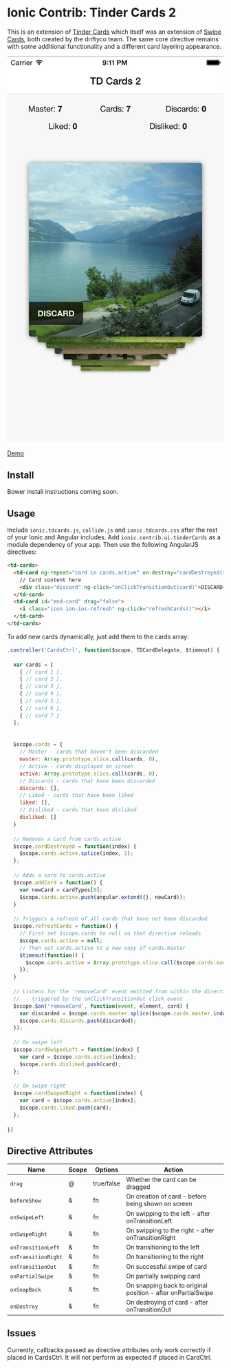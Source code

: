 Ionic Contrib: Tinder Cards 2
===================

This is an extension of [Tinder Cards](https://github.com/driftyco/ionic-ion-tinder-cards)
which itself was an extension of [Swipe Cards](https://github.com/driftyco/ionic-ion-swipe-cards),
both created by the driftyco team. The same core directive remains with some additional functionality and a different card layering appearance.

![Screenshot](screenshots/iphone.png)

[Demo](http://codepen.io/loringdodge/pen/BNmRrK)

## Install

Bower install instructions coming soon.

## Usage

Include `ionic.tdcards.js`, `collide.js` and `ionic.tdcards.css` after the rest of your Ionic and Angular includes. Add `ionic.contrib.ui.tinderCards` as a module dependency of your app. Then use the following AngularJS directives:

```html
<td-cards>
  <td-card ng-repeat="card in cards.active" on-destroy="cardDestroyed($index)" on-swipe-left="cardSwipedLeft($index)" on-swipe-right="cardSwipedRight($index)">
    // Card content here
    <div class="discard" ng-click="onClickTransitionOut(card)">DISCARD</div>
  </td-card>
  <td-card id="end-card" drag="false">
    <i class="icon ion-ios-refresh" ng-click="refreshCards()"></i>
  </td-card>
</td-cards>

```

To add new cards dynamically, just add them to the cards array:

```javascript
.controller('CardsCtrl', function($scope, TDCardDelegate, $timeout) {

  var cards = [
    { // card 1 },
    { // card 2 },
    { // card 3 },
    { // card 4 },
    { // card 5 },
    { // card 6 },
    { // card 7 }
  ];


  $scope.cards = {
    // Master - cards that haven't been discarded
    master: Array.prototype.slice.call(cards, 0),
    // Active - cards displayed on screen
    active: Array.prototype.slice.call(cards, 0),
    // Discards - cards that have been discarded
    discards: [],
    // Liked - cards that have been liked
    liked: [],
    // Disliked - cards that have disliked
    disliked: []
  }

  // Removes a card from cards.active
  $scope.cardDestroyed = function(index) {
    $scope.cards.active.splice(index, 1);
  };

  // Adds a card to cards.active
  $scope.addCard = function() {
    var newCard = cardTypes[0];
    $scope.cards.active.push(angular.extend({}, newCard));
  }

  // Triggers a refresh of all cards that have not been discarded
  $scope.refreshCards = function() {
    // First set $scope.cards to null so that directive reloads
    $scope.cards.active = null;
    // Then set cards.active to a new copy of cards.master
    $timeout(function() {
      $scope.cards.active = Array.prototype.slice.call($scope.cards.master, 0);
    });
  }

  // Listens for the 'removeCard' event emitted from within the directive
  //  - triggered by the onClickTransitionOut click event
  $scope.$on('removeCard', function(event, element, card) {
    var discarded = $scope.cards.master.splice($scope.cards.master.indexOf(card), 1);
    $scope.cards.discards.push(discarded);
  });

  // On swipe left
  $scope.cardSwipedLeft = function(index) {
    var card = $scope.cards.active[index];
    $scope.cards.disliked.push(card);
  };

  // On swipe right
  $scope.cardSwipedRight = function(index) {
    var card = $scope.cards.active[index];
    $scope.cards.liked.push(card);
  };

})
```

## Directive Attributes

| Name                | Scope  | Options    | Action                                                        |
|---------------------|--------|------------|---------------------------------------------------------------|
| `drag`              | @      | true/false | Whether the card can be dragged                               |
| `beforeShow`        | &      | fn         | On creation of card - before being shown on screen            |
| `onSwipeLeft`       | &      | fn         | On swipping to the left - after onTransitionLeft              |
| `onSwipeRight`      | &      | fn         | On swipping to the right - after onTransitionRight            |
| `onTransitionLeft`  | &      | fn         | On transitioning to the left                                  |
| `onTransitionRight` | &      | fn         | On transitioning to the right                                 |
| `onTransitionOut`   | &      | fn         | On successful swipe of card                                   |
| `onPartialSwipe`    | &      | fn         | On partially swipping card |                                  |
| `onSnapBack`        | &      | fn         | On snapping back to original position - after onPartialSwipe  |
| `onDestroy`         | &      | fn         | On destroying of card - after onTransitionOut                 |

## Issues

Currently, callbacks passed as directive attributes only work correctly if placed in CardsCtrl. It will not perform as expected if placed in CardCtrl.
